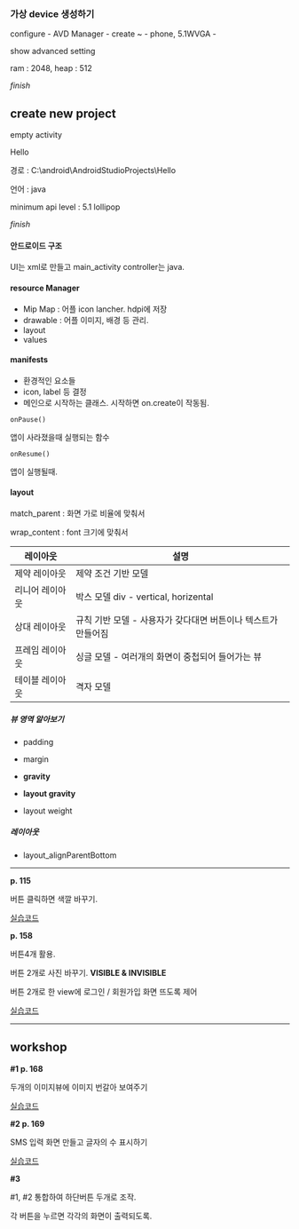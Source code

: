 ### 가상 device 생성하기

configure - AVD Manager - create ~ - phone, 5.1WVGA - 

show advanced setting

ram : 2048, heap : 512

*finish*

## create new project

empty activity 

Hello 

경로 : C:\android\AndroidStudioProjects\Hello

언어 : java

minimum api level : 5.1 lollipop

*finish*



#### 안드로이드 구조

UI는 xml로 만들고 main_activity controller는 java.



#### resource Manager

- Mip Map : 어플 icon lancher. hdpi에 저장
- drawable : 어플 이미지, 배경 등 관리. 
- layout
- values 

#### manifests

- 환경적인 요소들
- icon, label 등 결정
- 메인으로 시작하는 클래스. 시작하면 on.create이 작동됨.



```
onPause()
```

앱이 사라졌을때 실행되는 함수

```
onResume()
```

앱이 실행될때. 



#### layout

match_parent : 화면 가로 비율에 맞춰서

wrap_content : font 크기에 맞춰서

| 레이아웃        | 설명                                                         |
| --------------- | ------------------------------------------------------------ |
| 제약 레이아웃   | 제약 조건 기반 모델                                          |
| 리니어 레이아웃 | 박스 모델 div - vertical, horizental                         |
| 상대 레이아웃   | 규칙 기반 모델 - 사용자가 갖다대면 버튼이나 텍스트가 만들어짐 |
| 프레임 레이아웃 | 싱글 모델 - 여러개의 화면이 중첩되어 들어가는 뷰             |
| 테이블 레이아웃 | 격자 모델                                                    |

 

##### 뷰 영역 알아보기

- padding
- margin

- **gravity**

- **layout gravity**

- layout weight

##### 레이아웃

- layout_alignParentBottom

---

**p. 115**

버튼 클릭하면 색깔 바꾸기.

[실습코드](https://github.com/minkyungcho/TIL/tree/master/Android/day02/P115)

**p. 158**

버튼4개 활용.

버튼 2개로 사진 바꾸기. **VISIBLE & INVISIBLE**

버튼 2개로 한 view에 로그인 / 회원가입 화면 뜨도록 제어

[실습코드](https://github.com/minkyungcho/TIL/tree/master/Android/day02/P158)

---

## workshop

**#1 p. 168**

두개의 이미지뷰에 이미지 번갈아 보여주기

[실습코드](https://github.com/minkyungcho/TIL/tree/master/Android/day02/P168)



**#2 p. 169**

SMS 입력 화면 만들고 글자의 수 표시하기

[실습코드](https://github.com/minkyungcho/TIL/tree/master/Android/day02/P169)



**#3**

#1, #2 통합하여 하단버튼 두개로 조작.

각 버튼을 누르면 각각의 화면이 출력되도록.
